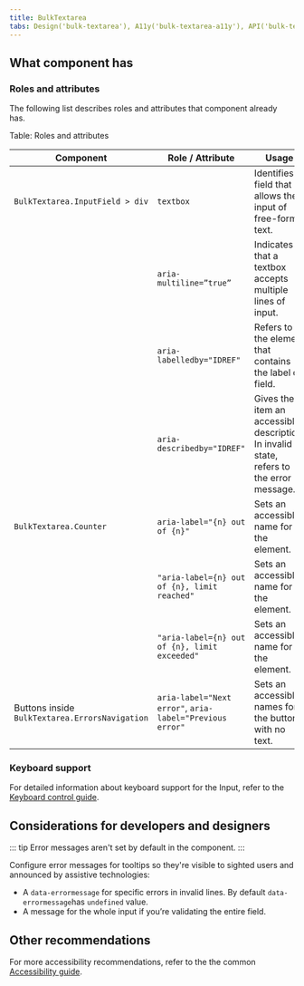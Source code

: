 ```yaml
---
title: BulkTextarea
tabs: Design('bulk-textarea'), A11y('bulk-textarea-a11y'), API('bulk-textarea-api'), Example('bulk-textarea-code'), Changelog('bulk-textarea-changelog')
---
```


## What component has

### Roles and attributes

The following list describes roles and attributes that component already has.

Table: Roles and attributes

| Component                                      | Role / Attribute                                         | Usage                                                                                                                                                          |
| ---------------------------------------------- | -------------------------------------------------------- | -------------------------------------------------------------------------------------------------------------------------------------------------------------- |
| `BulkTextarea.InputField > div`                | `textbox`                                                | Identifies a field that allows the input of free-form text.                                                                                                    |
|                                                | `aria-multiline=”true”`                                  | Indicates that a textbox accepts multiple lines of input.                                                                                                      |
|                                                | `aria-labelledby="IDREF"`                                | Refers to the element that contains the label of field.                                                                                                        |
|                                                | `aria-describedby="IDREF"`                               | Gives the item an accessible description. In invalid state, refers to the error message. |
| `BulkTextarea.Counter`                         | `aria-label="{n} out of {n}"`                            | Sets an accessible name for the element.                                                                                                                       |
|                                                | `"aria-label={n} out of {n}, limit reached"`             | Sets an accessible name for the element.                                                                                                                       |
|                                                | `"aria-label={n} out of {n}, limit exceeded"`            | Sets an accessible name for the element.                                                                                                                       |
| Buttons inside `BulkTextarea.ErrorsNavigation` | `aria-label="Next error"`, `aria-label="Previous error"` | Sets an accessible names for the buttons with no text.                                                                                                         |

### Keyboard support

For detailed information about keyboard support for the Input, refer to the [Keyboard control guide](/core-principles/a11y/a11y-keyboard#input-and-textarea).

## Considerations for developers and designers

::: tip
Error messages aren't set by default in the component.
:::

Configure error messages for tooltips so they're visible to sighted users and announced by assistive technologies:

- A `data-errormessage` for specific errors in invalid lines. By default `data-errormessage`has `undefined` value.
- A message for the whole input if you’re validating the entire field.

## Other recommendations

For more accessibility recommendations, refer to the the common [Accessibility guide](/core-principles/a11y/a11y).

